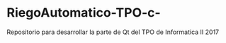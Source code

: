 # RiegoAutomatico-TPO-c-
Repositorio para desarrollar la parte de Qt del TPO de Informatica II 2017

